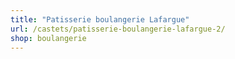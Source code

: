 ```yaml
---
title: "Patisserie boulangerie Lafargue"
url: /castets/patisserie-boulangerie-lafargue-2/
shop: boulangerie
---
```

